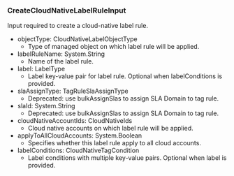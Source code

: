 ### CreateCloudNativeLabelRuleInput
Input required to create a cloud-native label rule.

- objectType: CloudNativeLabelObjectType
  - Type of managed object on which label rule will be applied.
- labelRuleName: System.String
  - Name of the label rule.
- label: LabelType
  - Label key-value pair for label rule. Optional when labelConditions is provided.
- slaAssignType: TagRuleSlaAssignType
  - Deprecated: use bulkAssignSlas to assign SLA Domain to tag rule.
- slaId: System.String
  - Deprecated: use bulkAssignSlas to assign SLA Domain to tag rule.
- cloudNativeAccountIds: CloudNativeIds
  - Cloud native accounts on which label rule will be applied.
- applyToAllCloudAccounts: System.Boolean
  - Specifies whether this label rule apply to all cloud accounts.
- labelConditions: CloudNativeTagCondition
  - Label conditions with multiple key-value pairs. Optional when label is provided.
